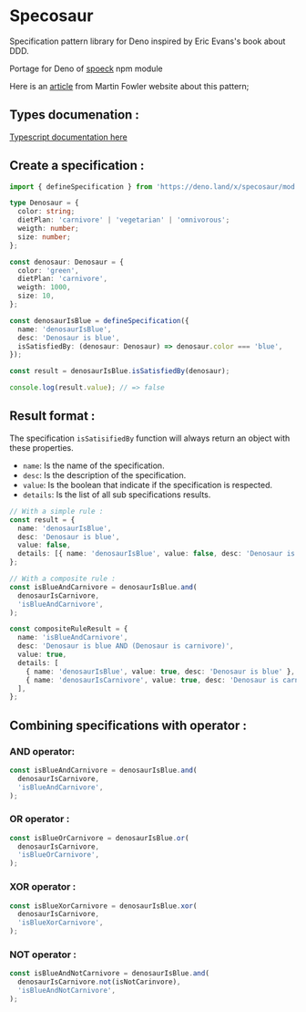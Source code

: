 # Specosaur

Specification pattern library for Deno inspired by Eric Evans's book about DDD.

Portage for Deno of [spoeck](https://www.npmjs.com/package/spoeck) npm module

Here is an [article](https://martinfowler.com/apsupp/spec.pdf) from Martin Fowler website about this pattern;

## Types documenation :

[Typescript documentation here](https://doc.deno.land/https/deno.land/x/specosaur/mod.ts#Specification)

## Create a specification :

```typescript
import { defineSpecification } from 'https://deno.land/x/specosaur/mod.ts';

type Denosaur = {
  color: string;
  dietPlan: 'carnivore' | 'vegetarian' | 'omnivorous';
  weigth: number;
  size: number;
};

const denosaur: Denosaur = {
  color: 'green',
  dietPlan: 'carnivore',
  weigth: 1000,
  size: 10,
};

const denosaurIsBlue = defineSpecification({
  name: 'denosaurIsBlue',
  desc: 'Denosaur is blue',
  isSatisfiedBy: (denosaur: Denosaur) => denosaur.color === 'blue',
});

const result = denosaurIsBlue.isSatisfiedBy(denosaur);

console.log(result.value); // => false
```

## Result format :

The specification `isSatisifiedBy` function will always return an object with these properties.

- `name`: Is the name of the specification.
- `desc`: Is the description of the specification.
- `value`: Is the boolean that indicate if the specification is respected.
- `details`: Is the list of all sub specifications results.

```typescript
// With a simple rule :
const result = {
  name: 'denosaurIsBlue',
  desc: 'Denosaur is blue',
  value: false,
  details: [{ name: 'denosaurIsBlue', value: false, desc: 'Denosaur is blue' }],
};

// With a composite rule :
const isBlueAndCarnivore = denosaurIsBlue.and(
  denosaurIsCarnivore,
  'isBlueAndCarnivore',
);

const compositeRuleResult = {
  name: 'isBlueAndCarnivore',
  desc: 'Denosaur is blue AND (Denosaur is carnivore)',
  value: true,
  details: [
    { name: 'denosaurIsBlue', value: true, desc: 'Denosaur is blue' },
    { name: 'denosaurIsCarnivore', value: true, desc: 'Denosaur is carnivore' },
  ],
};
```

## Combining specifications with operator :

### AND operator:

```typescript
const isBlueAndCarnivore = denosaurIsBlue.and(
  denosaurIsCarnivore,
  'isBlueAndCarnivore',
);
```

### OR operator :

```typescript
const isBlueOrCarnivore = denosaurIsBlue.or(
  denosaurIsCarnivore,
  'isBlueOrCarnivore',
);
```

### XOR operator :

```typescript
const isBlueXorCarnivore = denosaurIsBlue.xor(
  denosaurIsCarnivore,
  'isBlueXorCarnivore',
);
```

### NOT operator :

```typescript
const isBlueAndNotCarnivore = denosaurIsBlue.and(
  denosaurIsCarnivore.not(isNotCarinvore),
  'isBlueAndNotCarnivore',
);
```
